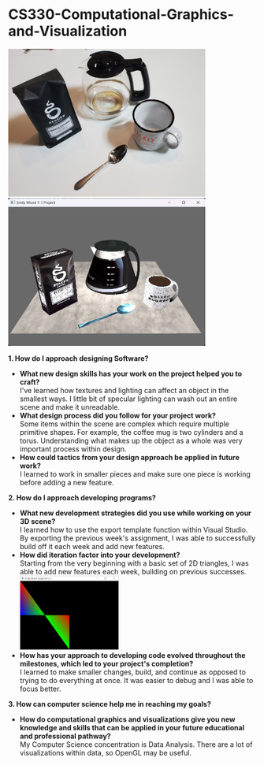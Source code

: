 # CS330-Computational-Graphics-and-Visualization

<img src="https://github.com/Emily-Wood7/CS330-Computational-Graphics-and-Visualization/blob/main/Module%207%20-%20Project/Proposed%20Scene.jpg" width="400" height="300">  <img src="https://github.com/Emily-Wood7/CS330-Computational-Graphics-and-Visualization/blob/main/Module%207%20-%20Project/Final%20Scene.jpg" width="400" height="300">

**1. How do I approach designing Software?**
   - **What new design skills has your work on the project helped you to craft?**
      <br>I've learned how textures and lighting can affect an object in the smallest ways.  I little bit of specular lighting can wash out an entire scene and make it unreadable.
   - **What design process did you follow for your project work?**
      <br>Some items within the scene are complex which require multiple primitive shapes.  For example, the coffee mug is two cylinders and a torus.  Understanding what makes up the object as a whole was very important process within design.
   - **How could tactics from your design approach be applied in future work?**
      <br>I learned to work in smaller pieces and make sure one piece is working before adding a new feature.

**2. How do I approach developing programs?**
   - **What new development strategies did you use while working on your 3D scene?**
      <br>I learned how to use the export template function within Visual Studio.  By exporting the previous week's assignment, I was able to successfully build off it each week and add new features.
   - **How did iteration factor into your development?**
      <br>Starting from the very beginning with a basic set of 2D triangles, I was able to add new features each week, building on previous successes.
      <br><img src="https://github.com/Emily-Wood7/CS330-Computational-Graphics-and-Visualization/blob/main/Module%202/2-3.png" width="200" height="150">
   - **How has your approach to developing code evolved throughout the milestones, which led to your project's completion?**
      <br>I learned to make smaller changes, build, and continue as opposed to trying to do everything at once.  It was easier to debug and I was able to focus better.

**3. How can computer science help me in reaching my goals?**
   - **How do computational graphics and visualizations give you new knowledge and skills that can be applied in your future educational and professional pathway?**
      <br>My Computer Science concentration is Data Analysis.  There are a lot of visualizations within data, so OpenGL may be useful.
